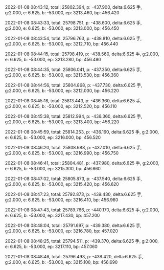 2022-01-08 08:43:12, total: 25802.394, p: -437.900, delta:6.625 手, g:2.000, e: 6.625, b: -53.000, ep: 3213.460, bp: 456.420

2022-01-08 08:43:33, total: 25798.751, p: -438.600, delta:6.625 手, g:2.000, e: 6.625, b: -53.000, ep: 3213.000, bp: 456.450

2022-01-08 08:43:54, total: 25796.763, p: -438.810, delta:6.625 手, g:2.000, e: 6.625, b: -53.000, ep: 3212.710, bp: 456.440

2022-01-08 08:44:15, total: 25798.419, p: -438.560, delta:6.625 手, g:2.000, e: 6.625, b: -53.000, ep: 3213.280, bp: 456.480

2022-01-08 08:44:35, total: 25806.041, p: -437.350, delta:6.625 手, g:2.000, e: 6.625, b: -53.000, ep: 3213.530, bp: 456.360

2022-01-08 08:44:56, total: 25804.868, p: -437.730, delta:6.625 手, g:2.000, e: 6.625, b: -53.000, ep: 3212.030, bp: 456.220

2022-01-08 08:45:18, total: 25813.443, p: -436.360, delta:6.625 手, g:2.000, e: 6.625, b: -53.000, ep: 3212.520, bp: 456.110

2022-01-08 08:45:38, total: 25812.994, p: -436.360, delta:6.625 手, g:2.000, e: 6.625, b: -53.000, ep: 3213.400, bp: 456.220

2022-01-08 08:45:59, total: 25814.253, p: -436.160, delta:6.625 手, g:2.000, e: 6.625, b: -53.000, ep: 3216.000, bp: 456.520

2022-01-08 08:46:20, total: 25808.688, p: -437.010, delta:6.625 手, g:2.000, e: 6.625, b: -53.000, ep: 3216.990, bp: 456.750

2022-01-08 08:46:41, total: 25804.481, p: -437.980, delta:6.625 手, g:2.000, e: 6.625, b: -53.000, ep: 3215.300, bp: 456.660

2022-01-08 08:47:02, total: 25805.873, p: -437.540, delta:6.625 手, g:2.000, e: 6.625, b: -53.000, ep: 3215.420, bp: 456.620

2022-01-08 08:47:23, total: 25792.873, p: -439.430, delta:6.625 手, g:2.000, e: 6.625, b: -53.000, ep: 3216.410, bp: 456.980

2022-01-08 08:47:43, total: 25789.766, p: -440.170, delta:6.625 手, g:2.000, e: 6.625, b: -53.000, ep: 3217.430, bp: 457.200

2022-01-08 08:48:04, total: 25791.697, p: -439.380, delta:6.625 手, g:2.000, e: 6.625, b: -53.000, ep: 3216.780, bp: 457.020

2022-01-08 08:48:25, total: 25794.511, p: -439.370, delta:6.625 手, g:2.000, e: 6.625, b: -53.000, ep: 3217.110, bp: 457.060

2022-01-08 08:48:46, total: 25796.493, p: -438.420, delta:6.625 手, g:2.000, e: 6.625, b: -53.000, ep: 3215.100, bp: 456.690